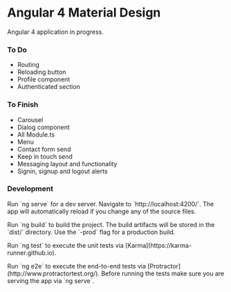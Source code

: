 # Angular 4 Material Design

<p>Angular 4 application in progress.</p>

### To Do
* Routing
* Reloading button
* Profile component
* Authenticated section

### To Finish
* Carousel
* Dialog component
* All Module.ts
* Menu
* Contact form send
* Keep in touch send
* Messaging layout and functionality
* Signin, signup and logout alerts

### Development

<p>Run `ng serve` for a dev server. Navigate to `http://localhost:4200/`. The app will automatically reload if you change any of the source files.</p>

<p>Run `ng build` to build the project. The build artifacts will be stored in the `dist/` directory. Use the `-prod` flag for a production build.</p>


<p>Run `ng test` to execute the unit tests via [Karma](https://karma-runner.github.io).</p>

<p>Run `ng e2e` to execute the end-to-end tests via [Protractor](http://www.protractortest.org/).
Before running the tests make sure you are serving the app via `ng serve`.</p>



